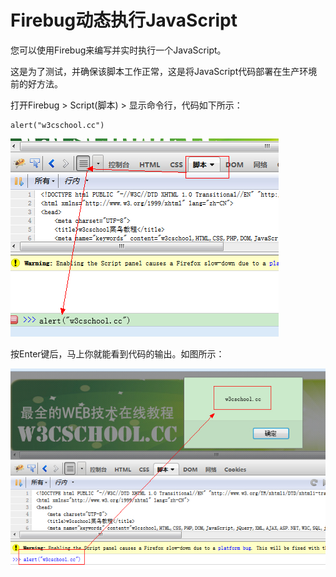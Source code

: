
# Firebug动态执行JavaScript

您可以使用Firebug来编写并实时执行一个JavaScript。

这是为了测试，并确保该脚本工作正常，这是将JavaScript代码部署在生产环境前的好方法。

打开Firebug &gt; Script(脚本) &gt; 显示命令行，代码如下所示：

```
alert("w3cschool.cc")

```

![execute-js-1](img/execute-js-1.jpg)

按Enter键后，马上你就能看到代码的输出。如图所示：

![execute-js-2](img/execute-js-2.jpg)
